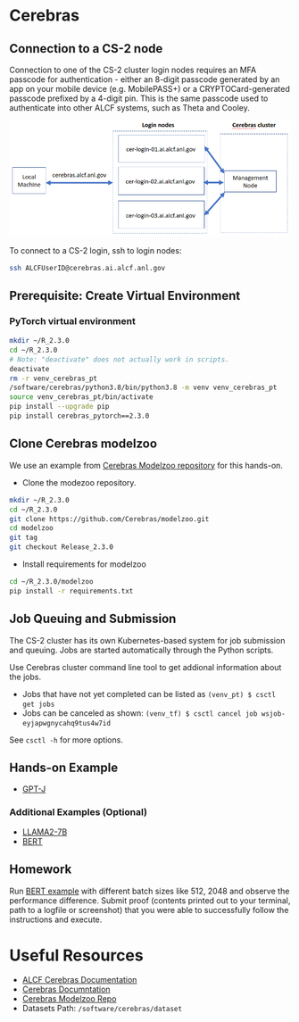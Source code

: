 # Cerebras 

## Connection to a CS-2 node

Connection to one of the CS-2 cluster login nodes requires an MFA passcode for authentication - either an 8-digit passcode generated by an app on your mobile device (e.g. MobilePASS+) or a CRYPTOCard-generated passcode prefixed by a 4-digit pin. This is the same passcode used to authenticate into other ALCF systems, such as Theta and Cooley.

![CS-2 connection diagram](./Cerebras_Wafer-Scale_Cluster_login_diagram.png)

To connect to a CS-2 login, ssh to login nodes:
```bash
ssh ALCFUserID@cerebras.ai.alcf.anl.gov
```

## Prerequisite: Create Virtual Environment 

### PyTorch virtual environment

```bash
mkdir ~/R_2.3.0
cd ~/R_2.3.0
# Note: "deactivate" does not actually work in scripts.
deactivate
rm -r venv_cerebras_pt
/software/cerebras/python3.8/bin/python3.8 -m venv venv_cerebras_pt
source venv_cerebras_pt/bin/activate
pip install --upgrade pip
pip install cerebras_pytorch==2.3.0
```

## Clone Cerebras modelzoo

We use an example from [Cerebras Modelzoo repository](https://github.com/Cerebras/modelzoo) for this hands-on. 

* Clone the modezoo repository.<br>
```bash
mkdir ~/R_2.3.0
cd ~/R_2.3.0
git clone https://github.com/Cerebras/modelzoo.git
cd modelzoo
git tag
git checkout Release_2.3.0
```
* Install requirements for modelzoo
```bash
cd ~/R_2.3.0/modelzoo
pip install -r requirements.txt 
```

## Job Queuing and Submission

The CS-2 cluster has its own Kubernetes-based system for job submission and queuing. Jobs are started automatically through the Python scripts. 

Use Cerebras cluster command line tool to get addional information about the jobs.

* Jobs that have not yet completed can be listed as
    `(venv_pt) $ csctl get jobs`
* Jobs can be canceled as shown:
    `(venv_tf) $ csctl cancel job wsjob-eyjapwgnycahq9tus4w7id`

See `csctl -h` for more options.

## Hands-on Example


* [GPT-J](./gpt-j.md)

### Additional Examples (Optional)

* [LLAMA2-7B](./llama2-7b.md)
* [BERT](./bert-large.md)


## Homework

Run [BERT example](./bert-large.md) with different batch sizes like 512, 2048 and observe the performance difference. Submit proof (contents printed out to your terminal, path to a logfile or screenshot) that you were able to successfully follow the instructions and execute. 

# Useful Resources 

* [ALCF Cerebras Documentation](https://docs.alcf.anl.gov/ai-testbed/cerebras/system-overview/)
* [Cerebras Documntation](https://docs.cerebras.net/en/latest/wsc/index.html)
* [Cerebras Modelzoo Repo](https://github.com/Cerebras/modelzoo/tree/main/modelzoo)
* Datasets Path: `/software/cerebras/dataset`
